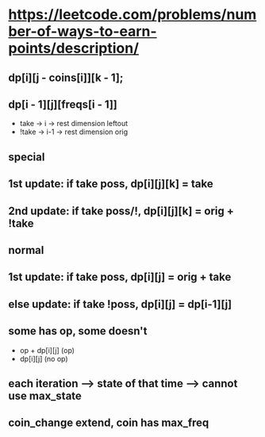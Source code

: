 
# https://leetcode.com/problems/number-of-ways-to-earn-points/description/

## dp[i][j - coins[i]][k - 1];
## dp[i - 1][j][freqs[i - 1]]

* take -> i -> rest dimension leftout
* !take -> i-1 -> rest dimension orig


## special
## 1st update: if take poss, dp[i][j][k] = take
## 2nd update: if take poss/!, dp[i][j][k] = orig + !take

## normal
## 1st update: if take poss, dp[i][j] = orig + take
## else update: if take !poss, dp[i][j] = dp[i-1][j]


## some has op, some doesn't
* op + dp[i][j] (op)
* dp[i][j] (no op)


## each iteration --> state of that time --> cannot use max_state


## coin_change extend, coin has max_freq
